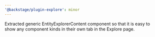 ```yaml
---
'@backstage/plugin-explore': minor
---
```


Extracted generic EntityExplorerContent component so that it is easy to show any component kinds in their own tab in the Explore page.
